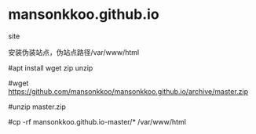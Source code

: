 # mansonkkoo.github.io
site

安装伪装站点，伪站点路径/var/www/html

#apt install wget zip unzip

#wget https://github.com/mansonkkoo/mansonkkoo.github.io/archive/master.zip

#unzip master.zip

#cp -rf mansonkkoo.github.io-master/* /var/www/html
